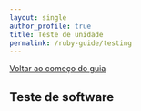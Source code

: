 ```yaml
---
layout: single
author_profile: true
title: Teste de unidade
permalink: /ruby-guide/testing
---
```


[Voltar ao começo do guia](/ruby-guide)

## Teste de software
